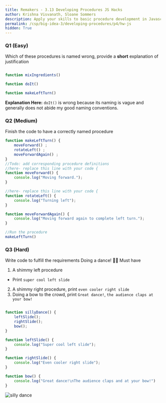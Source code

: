 ```yaml
---
title: Remakers - 3.13 Developing Procedures JS Hacks
author: Krishna Visvanath, Sloane Sommers
description: Apply your skills to basic procedure development in Javascript.
permalink: /csp/big-idea-3/developing-procedures/p4/hw-js
hidden: True
---
```


### Q1 (Easy)
Which of these procedures is named wrong, provide a **short** explanation of justification


```javascript

function mixIngredients()

function doIt()

function makeLeftTurn()
```

**Explanation Here:**
`doIt()` is wrong because its naming is vague and generally does not abide my good naming conventions.

### Q2 (Medium)
Finish the code to have a correctly named procedure


```javascript
function makeLeftTurn() {
    moveForward() ;
    rotateLeft() ;
    moveForwardAgain() ;
}
//Todo: add corresponding procedure definitions
//here- replace this line with your code {
function moveForward() {
    console.log("Moving forward.");
}

//here- replace this line with your code {
function rotateLeft() {
    console.log("Turning left");
}

function moveForwardAgain() {
    console.log("Moving forward again to complete left turn.");
}

//Run the procedure
makeLeftTurn()
```

### Q3 (Hard)
Write code to fulfill the requirements
Doing a dance! 🕺💃
Must have
1. A shimmy left procedure
- Print `super cool left slide`
2. A shimmy right procedure, print `even cooler right slide`
3. Doing a bow to the crowd, print `Great dance!`, `the audience claps at your bow!`


```javascript

function sillyDance() {
    leftSlide();
    rightSlide();
    bow();
}

function leftSlide() {
    console.log("Super cool left slide");
}

function rightSlide() {
    console.log("Even cooler right slide");
}

function bow() {
    console.log("Great dance!\nThe audience claps and at your bow!")
}
```

![silly dance](https://i.redd.it/7bb0v1q2j9ce1.gif)
